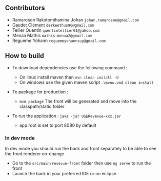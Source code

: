 ## Contributors 

- Ramaroson Rakotomihamina Johan ```johan.ramaroson@gmail.com```
- Gaudet Clément ```derkeethus96@gmail.com```
- Tellier Quentin ```quentintellier01@yahoo.com```
- Menaa Mathis ```mathis.menaa2@gmail.com```
- Regueme Yohann ```reguemeyohannsup@gmail.com```

## How to build

- To download dependencies use the following command : 
  - On linux install maven then ```mvn clean install -U```
  - On windows use the given maven script ```.\mvnw.cmd clean install```
- To package for production :
  - ```mvn package```
The front will be generated and move into the classpath/static folder

- To run the application : ```java -jar UGERevevue-xxx.jar```
    - app root is set to port 8080 by default

### In dev mode 

In dev mode you should run the back and front separately to be able to see the front renderer on-change

- Go to the ```src/main/revevue-front``` folder then use ```ng serve``` to run the front
- Launch the back in your preferred IDE or on eclipse.
